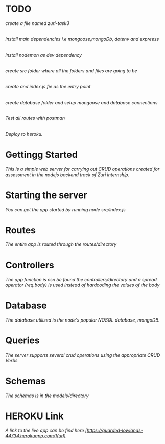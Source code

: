 # TODO 
###### create a file named zuri-task3
###### install main dependencies i.e mongoose,mongoDb, dotenv and expreess
###### install nodemon as dev dependency
###### create src folder where all the folders and files are going to be
###### create and index.js fie as the entry point
###### create database folder and setup mongoose and database connections
###### Test all routes with postman 
###### Deploy to heroku.

# Gettingg Started
###### This is a simple web server for carrying out CRUD operations created for assessment in the nodejs backend track of Zuri internship.

# Starting the server
###### You can get the app started by running node src/index.js

# Routes 
###### The entire app is routed through the routes/directory

# Controllers 
###### The app function is csn be found the controllers/directory and a spread operator (req.body) is used instead of hardcoding the values of the body

# Database
###### The database utilized is the node's popular NOSQL database, mongoDB.

# Queries
###### The server supports several crud operations using the appropriate CRUD Verbs

 # Schemas
###### The schemas is in the models/directory

# HEROKU Link
###### A link to the live app can be find here    [https://guarded-lowlands-44734.herokuapp.com/](url)




